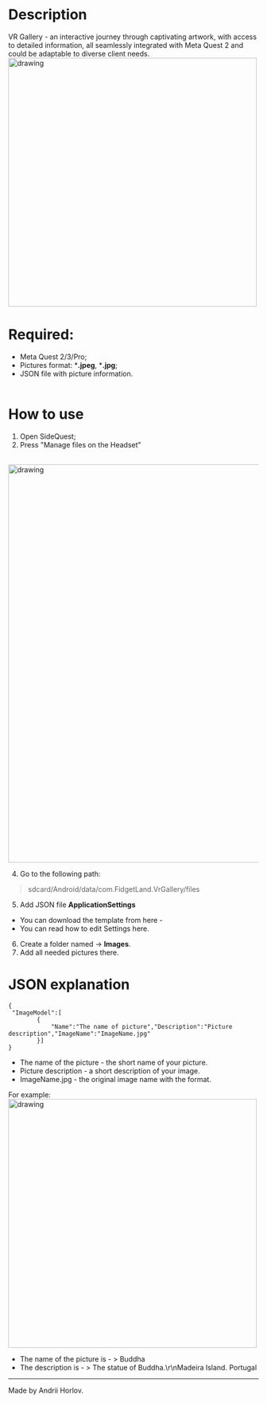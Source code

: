 # Description
VR Gallery - an interactive journey through captivating artwork, with access to detailed information, all seamlessly integrated with Meta Quest 2 and could be adaptable to diverse client needs.
<br>
<img src="https://github.com/FidgHorlov/VrGallery/assets/110767790/bd75f8f6-5c75-48d8-a22c-d114d07438a4" alt="drawing" width="500"/>
<br>
# Required:
* Meta Quest 2/3/Pro;
* Pictures format: ***.jpeg**, ***.jpg**;
* JSON file with picture information.
<br><br>
# How to use
1. Open SideQuest;
2. Press "Manage files on the Headset"
<br>
<img src="https://github.com/FidgHorlov/VrGallery/assets/110767790/4770f7ec-1e84-424f-997b-92fdc00bc5ff" alt="drawing" width="800"/>

4. Go to the following path:
> sdcard/Android/data/com.FidgetLand.VrGallery/files
5. Add JSON file **ApplicationSettings**
* You can download the template from here -
* You can read how to edit Settings here.
6. Create a folder named -> **Images**.
7. Add all needed pictures there.

# JSON explanation
```
{
 "ImageModel":[
        {
            "Name":"The name of picture","Description":"Picture description","ImageName":"ImageName.jpg"
        }]
}
```
* The name of the picture - the short name of your picture.
* Picture description - a short description of your image.
* ImageName.jpg - the original image name with the format.

For example:
<br>
<img src="https://github.com/FidgHorlov/VrGallery/assets/110767790/1b6080d2-928c-4f59-907b-4ade2aacf3b5" alt="drawing" width="500"/>
* The name of the picture is - > Buddha
* The description is - > The statue of Buddha.\r\nMadeira Island. Portugal
------
Made by Andrii Horlov.
